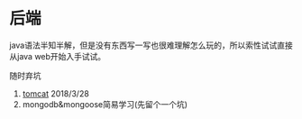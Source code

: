 # 后端

java语法半知半解，但是没有东西写一写也很难理解怎么玩的，所以索性试试直接从java web开始入手试试。

随时弃坑

1. [tomcat](https://github.com/limengke123/my-note/blob/master/%E5%90%8E%E7%AB%AF/tomcat.md) 2018/3/28
2. mongodb&mongoose简易学习(先留个一个坑)